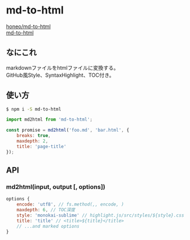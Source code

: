 # md-to-html
[honeo/md-to-html](https://github.com/honeo/md-to-html)  
[md-to-html](https://www.npmjs.com/package/md-to-html)

## なにこれ
markdownファイルをhtmlファイルに変換する。  
GitHub風Style、SyntaxHighlight、TOC付き。

## 使い方
```sh
$ npm i -S md-to-html
```
```js
import md2html from 'md-to-html';

const promise = md2html('foo.md', 'bar.html', {
	breaks: true,
	maxdepth: 2,
	title: 'page-title'
});
```

## API
### md2html(input, output [, options])
```js
options {
	encode: 'utf8', // fs.method(,, encode, )
	maxdepth: 6, // TOC深度
	style: 'monokai-sublime' // highlight.js/src/styles/${style}.css
	title: 'title' // <title>${title}</title>
	// ...and marked options
}
```
